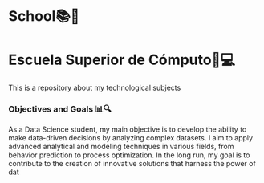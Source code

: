 # School📚🏫 

# Escuela Superior de Cómputo🏫💻

This is a repository about my technological subjects


### Objectives and Goals 📊🔍

As a Data Science student, my main objective is to develop the ability to make data-driven decisions by analyzing complex datasets. I aim to apply advanced analytical and modeling techniques in various fields, from behavior prediction to process optimization. In the long run, my goal is to contribute to the creation of innovative solutions that harness the power of dat
